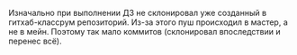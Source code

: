 Изначально при выполнении ДЗ не склонировал уже созданный в гитхаб-классрум репозиторий. Из-за этого пуш происходил в мастер, а не в мейн. Поэтому так мало коммитов (склонировал впоследствии и перенес всё).